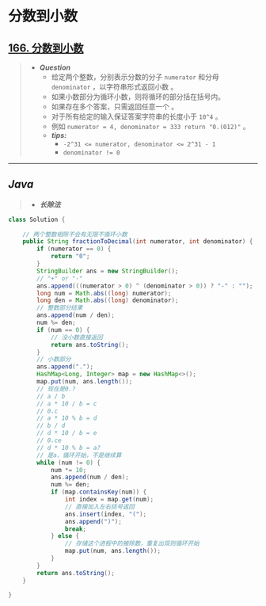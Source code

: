 # 分数到小数

## [166. 分数到小数](https://leetcode.cn/problems/fraction-to-recurring-decimal/)

> - ***Question***
>   - 给定两个整数，分别表示分数的分子 `numerator` 和分母 `denominator` ，以字符串形式返回小数 。
>   - 如果小数部分为循环小数，则将循环的部分括在括号内。
>   - 如果存在多个答案，只需返回任意一个 。
>   - 对于所有给定的输入保证答案字符串的长度小于 `10^4` 。
>   - 例如 `numerator = 4, denominator = 333 return "0.(012)"` 。
>   - ***tips:***
>     - `-2^31 <= numerator, denominator <= 2^31 - 1`
>     - `denominator != 0`

---

## *Java*

> - ***长除法***

```java
class Solution {
    
    // 两个整数相除不会有无限不循环小数
    public String fractionToDecimal(int numerator, int denominator) {
        if (numerator == 0) {
            return "0";
        }
        StringBuilder ans = new StringBuilder();
        // "+" or "-"
        ans.append(((numerator > 0) ^ (denominator > 0)) ? "-" : "");
        long num = Math.abs((long) numerator);
        long den = Math.abs((long) denominator);
        // 整数部分结果
        ans.append(num / den);
        num %= den;
        if (num == 0) {
            // 没小数直接返回
            return ans.toString();
        }
        // 小数部分
        ans.append(".");
        HashMap<Long, Integer> map = new HashMap<>();
        map.put(num, ans.length());
        // 现在是0.?
        // a / b
        // a * 10 / b = c
        // 0.c
        // a * 10 % b = d
        // b / d
        // d * 10 / b = e
        // 0.ce
        // d * 10 % b = a?
        // 是a，循环开始，不是继续算
        while (num != 0) {
            num *= 10;
            ans.append(num / den);
            num %= den;
            if (map.containsKey(num)) {
                int index = map.get(num);
                // 直接加入左右括号返回
                ans.insert(index, "(");
                ans.append(")");
                break;
            } else {
                // 存储这个进程中的被除数，重复出现则循环开始
                map.put(num, ans.length());
            }
        }
        return ans.toString();
    }
    
}
```
